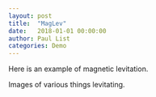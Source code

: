 ```yaml
---
layout: post
title:  "MagLev"
date:   2018-01-01 00:00:00
author: Paul List
categories: Demo
---
```


Here is an example of magnetic levitation.


Images of various things levitating.
